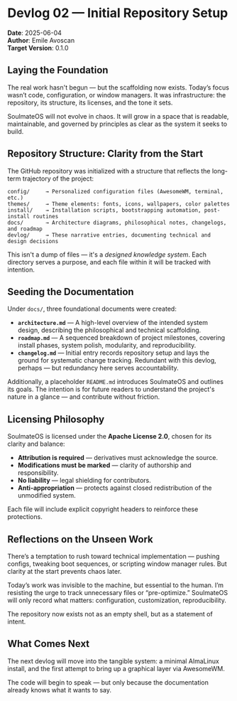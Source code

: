 # Devlog 02 — Initial Repository Setup

**Date**: 2025-06-04  
**Author**: Emile Avoscan  
**Target Version**: 0.1.0  

## Laying the Foundation

The real work hasn't begun — but the scaffolding now exists. Today’s focus wasn’t code, configuration, or window managers. It was infrastructure: the repository, its structure, its licenses, and the tone it sets.

SoulmateOS will not evolve in chaos. It will grow in a space that is readable, maintainable, and governed by principles as clear as the system it seeks to build.

## Repository Structure: Clarity from the Start

The GitHub repository was initialized with a structure that reflects the long-term trajectory of the project:

```
config/     → Personalized configuration files (AwesomeWM, terminal, etc.)
themes/     → Theme elements: fonts, icons, wallpapers, color palettes
install/    → Installation scripts, bootstrapping automation, post-install routines
docs/       → Architecture diagrams, philosophical notes, changelogs, and roadmap
devlog/     → These narrative entries, documenting technical and design decisions
```

This isn't a dump of files — it's a *designed knowledge system*. Each directory serves a purpose, and each file within it will be tracked with intention.

## Seeding the Documentation

Under `docs/`, three foundational documents were created:

* **`architecture.md`** — A high-level overview of the intended system design, describing the philosophical and technical scaffolding.
* **`roadmap.md`** — A sequenced breakdown of project milestones, covering install phases, system polish, modularity, and reproducibility.
* **`changelog.md`** — Initial entry records repository setup and lays the ground for systematic change tracking. Redundant with this devlog, perhaps — but redundancy here serves accountability.

Additionally, a placeholder `README.md` introduces SoulmateOS and outlines its goals. The intention is for future readers to understand the project's nature in a glance — and contribute without friction.

## Licensing Philosophy

SoulmateOS is licensed under the **Apache License 2.0**, chosen for its clarity and balance:

* **Attribution is required** — derivatives must acknowledge the source.
* **Modifications must be marked** — clarity of authorship and responsibility.
* **No liability** — legal shielding for contributors.
* **Anti-appropriation** — protects against closed redistribution of the unmodified system.

Each file will include explicit copyright headers to reinforce these protections.

## Reflections on the Unseen Work

There’s a temptation to rush toward technical implementation — pushing configs, tweaking boot sequences, or scripting window manager rules. But clarity at the start prevents chaos later.

Today’s work was invisible to the machine, but essential to the human. I’m resisting the urge to track unnecessary files or “pre-optimize.” SoulmateOS will only record what matters: configuration, customization, reproducibility.

The repository now exists not as an empty shell, but as a statement of intent.

## What Comes Next

The next devlog will move into the tangible system: a minimal AlmaLinux install, and the first attempt to bring up a graphical layer via AwesomeWM.

The code will begin to speak — but only because the documentation already knows what it wants to say.
